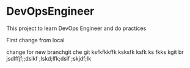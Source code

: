 # DevOpsEngineer
This project to learn DevOps Engineer and do practices 

First change from local 

change for new branchgit che    git ksfkfkkffk
ksksfk
ksfk
ks
fkks
kgit br 
jsdlffjf;;dslkf
;lskd;lfk;dslf
;skjdf;lk